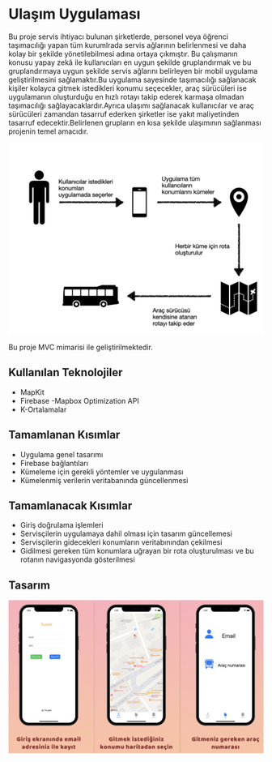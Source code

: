 # Ulaşım Uygulaması

Bu proje servis ihtiyacı bulunan şirketlerde, personel veya öğrenci taşımacılığı yapan tüm kurumlrada servis ağlarının belirlenmesi ve daha kolay bir şekilde yönetilebilmesi adına ortaya çıkmıştır. Bu çalışmanın konusu yapay zekâ ile kullanıcıları en uygun şekilde gruplandırmak ve bu gruplandırmaya uygun şekilde servis ağlarını belirleyen bir mobil uygulama geliştirilmesini sağlamaktır.Bu uygulama sayesinde taşımacılığı sağlanacak kişiler kolayca gitmek istedikleri konumu seçecekler, araç sürücüleri ise uygulamanın oluşturduğu en hızlı rotayı takip ederek karmaşa olmadan taşımacılığı sağlayacaklardır.Ayrıca ulaşımı sağlanacak kullanıcılar ve araç sürücüleri zamandan tasarruf ederken şirketler ise yakıt maliyetinden tasarruf edecektir.Belirlenen grupların en kısa şekilde ulaşımının sağlanması projenin temel amacıdır.



![şema](https://github.com/kadirdundar/bitirmeProjesi/blob/main/resimtekno/resimtekno.001.jpeg)

Bu proje MVC mimarisi ile geliştirilmektedir.


## Kullanılan Teknolojiler
- MapKit
- Firebase
-Mapbox Optimization API
- K-Ortalamalar


## Tamamlanan Kısımlar
- Uygulama genel tasarımı
- Firebase bağlantıları
- Kümeleme için gerekli yöntemler ve uygulanması
- Kümelenmiş verilerin veritabanında güncellenmesi


## Tamamlanacak Kısımlar
- Giriş doğrulama işlemleri
- Servisçilerin uygulamaya dahil olması için tasarım güncellemesi
- Servisçilerin gidecekleri konumların veritabınından çekilmesi
- Gidilmesi gereken tüm konumlara uğrayan bir rota oluşturulması ve bu rotanın navigasyonda gösterilmesi


## Tasarım
![şema](https://github.com/kadirdundar/bitirmeProjesi/blob/main/resimtekno/Ekran%20Resmi%202023-01-30%2016.29.54.png)

